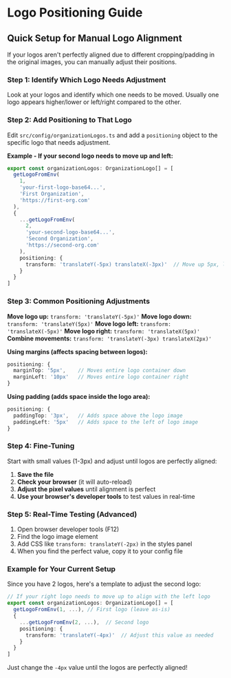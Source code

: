 # Logo Positioning Guide

## Quick Setup for Manual Logo Alignment

If your logos aren't perfectly aligned due to different cropping/padding in the original images, you can manually adjust their positions.

### Step 1: Identify Which Logo Needs Adjustment
Look at your logos and identify which one needs to be moved. Usually one logo appears higher/lower or left/right compared to the other.

### Step 2: Add Positioning to That Logo

Edit `src/config/organizationLogos.ts` and add a `positioning` object to the specific logo that needs adjustment.

**Example - If your second logo needs to move up and left:**

```typescript
export const organizationLogos: OrganizationLogo[] = [
  getLogoFromEnv(
    1,
    'your-first-logo-base64...',
    'First Organization',
    'https://first-org.com'
  ),
  {
    ...getLogoFromEnv(
      2, 
      'your-second-logo-base64...',
      'Second Organization',
      'https://second-org.com'
    ),
    positioning: {
      transform: 'translateY(-5px) translateX(-3px)'  // Move up 5px, left 3px
    }
  }
]
```

### Step 3: Common Positioning Adjustments

**Move logo up:** `transform: 'translateY(-5px)'`
**Move logo down:** `transform: 'translateY(5px)'`
**Move logo left:** `transform: 'translateX(-5px)'`
**Move logo right:** `transform: 'translateX(5px)'`
**Combine movements:** `transform: 'translateY(-3px) translateX(2px)'`

**Using margins (affects spacing between logos):**
```typescript
positioning: {
  marginTop: '5px',    // Moves entire logo container down
  marginLeft: '10px'   // Moves entire logo container right
}
```

**Using padding (adds space inside the logo area):**
```typescript
positioning: {
  paddingTop: '3px',   // Adds space above the logo image
  paddingLeft: '5px'   // Adds space to the left of logo image
}
```

### Step 4: Fine-Tuning

Start with small values (1-3px) and adjust until logos are perfectly aligned:

1. **Save the file**
2. **Check your browser** (it will auto-reload)
3. **Adjust the pixel values** until alignment is perfect
4. **Use your browser's developer tools** to test values in real-time

### Step 5: Real-Time Testing (Advanced)

1. Open browser developer tools (F12)
2. Find the logo image element
3. Add CSS like `transform: translateY(-2px)` in the styles panel
4. When you find the perfect value, copy it to your config file

### Example for Your Current Setup

Since you have 2 logos, here's a template to adjust the second logo:

```typescript
// If your right logo needs to move up to align with the left logo
export const organizationLogos: OrganizationLogo[] = [
  getLogoFromEnv(1, ...), // First logo (leave as-is)
  {
    ...getLogoFromEnv(2, ...),  // Second logo
    positioning: {
      transform: 'translateY(-4px)'  // Adjust this value as needed
    }
  }
]
```

Just change the `-4px` value until the logos are perfectly aligned!

